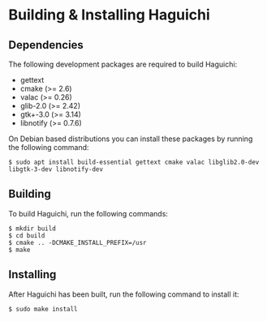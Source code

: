 
  Building & Installing Haguichi
  ==============================


  Dependencies
  ------------

  The following development packages are required to build Haguichi:

   * gettext
   * cmake (>= 2.6)
   * valac (>= 0.26)
   * glib-2.0 (>= 2.42)
   * gtk+-3.0 (>= 3.14)
   * libnotify (>= 0.7.6)

  On Debian based distributions you can install these packages by running the following command:

    $ sudo apt install build-essential gettext cmake valac libglib2.0-dev libgtk-3-dev libnotify-dev


  Building
  --------

  To build Haguichi, run the following commands:

    $ mkdir build
    $ cd build
    $ cmake .. -DCMAKE_INSTALL_PREFIX=/usr
    $ make


  Installing
  ----------

  After Haguichi has been built, run the following command to install it:

    $ sudo make install

